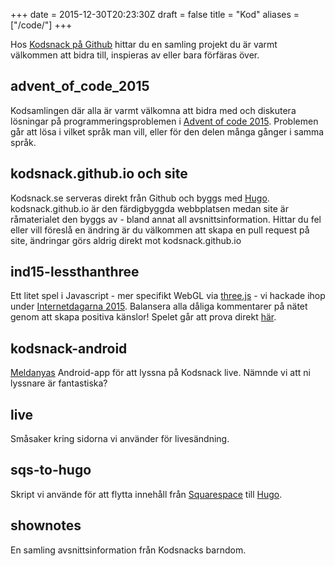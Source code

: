 +++
date = 2015-12-30T20:23:30Z
draft = false
title = "Kod"
aliases = ["/code/"]
+++

Hos [Kodsnack på Github](https://github.com/kodsnack) hittar du en samling projekt du är varmt välkommen att bidra till, inspieras av eller bara förfäras över.

## advent_of_code_2015
Kodsamlingen där alla är varmt välkomna att bidra med och diskutera lösningar på programmeringsproblemen i [Advent of code 2015](http://adventofcode.com). Problemen går att lösa i vilket språk man vill, eller för den delen många gånger i samma språk.

## kodsnack.github.io och site
Kodsnack.se serveras direkt från Github och byggs med [Hugo](http://gohugo.io/). kodsnack.github.io är den färdigbyggda webbplatsen medan site är råmaterialet den byggs av - bland annat all avsnittsinformation. Hittar du fel eller vill föreslå en ändring är du välkommen att skapa en pull request på site, ändringar görs aldrig direkt mot kodsnack.github.io

## ind15-lessthanthree
Ett litet spel i Javascript - mer specifikt WebGL via [three.js](http://threejs.org/) - vi hackade ihop under [Internetdagarna 2015](https://internetdagarna.se). Balansera alla dåliga kommentarer på nätet genom att skapa positiva känslor! Spelet går att prova direkt [här](http://bjoreman.com/ind15/).

## kodsnack-android
[Meldanyas](https://github.com/Meldanya) Android-app för att lyssna på Kodsnack live. Nämnde vi att ni lyssnare är fantastiska?

## live
Småsaker kring sidorna vi använder för livesändning.

## sqs-to-hugo
Skript vi använde för att flytta innehåll från [Squarespace](http://squarespace.com/) till [Hugo](http://gohugo.io/).

## shownotes
En samling avsnittsinformation från Kodsnacks barndom.